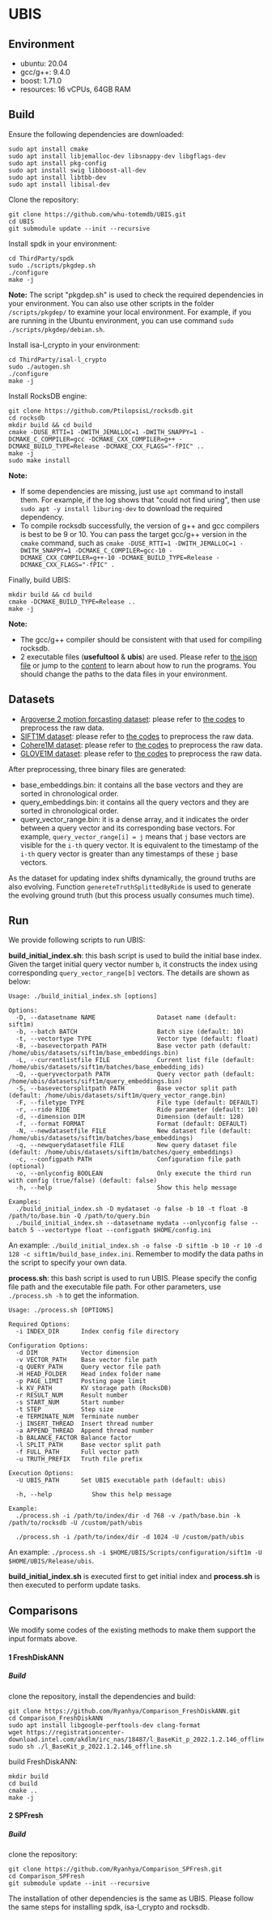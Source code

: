 # UBIS
## Environment

+ ubuntu: 20.04
+ gcc/g++: 9.4.0
+ boost: 1.71.0
+ resources: 16 vCPUs, 64GB RAM

## Build
Ensure the following dependencies are downloaded:
```
sudo apt install cmake
sudo apt install libjemalloc-dev libsnappy-dev libgflags-dev
sudo apt install pkg-config
sudo apt install swig libboost-all-dev
sudo apt install libtbb-dev
sudo apt install libisal-dev
```

Clone the repository:
```
git clone https://github.com/whu-totemdb/UBIS.git
cd UBIS
git submodule update --init --recursive
```

Install spdk in your environment:
```
cd ThirdParty/spdk
sudo ./scripts/pkgdep.sh
./configure
make -j
```
**Note:** The script "pkgdep.sh" is used to check the required dependencies in your environment. You can also use other scripts in the folder `/scripts/pkgdep/` to examine your local environment. For example, if you are running in the Ubuntu environment, you can use command `sudo ./scripts/pkgdep/debian.sh`.

Install isa-l_crypto in your environment:
```
cd ThirdParty/isal-l_crypto
sudo ./autogen.sh
./configure
make -j
```

Install RocksDB engine:
```
git clone https://github.com/PtilopsisL/rocksdb.git
cd rocksdb
mkdir build && cd build
cmake -DUSE_RTTI=1 -DWITH_JEMALLOC=1 -DWITH_SNAPPY=1 -DCMAKE_C_COMPILER=gcc -DCMAKE_CXX_COMPILER=g++ -DCMAKE_BUILD_TYPE=Release -DCMAKE_CXX_FLAGS="-fPIC" ..
make -j
sudo make install
```
**Note:**
+ If some dependencies are missing, just use `apt` command to install them. For example, if the log shows that "could not find uring", then use `sudo apt -y install liburing-dev` to download the required dependency.
+ To compile rocksdb successfully, the version of g++ and gcc compilers is best to be 9 or 10. You can pass the target gcc/g++ version in the `cmake` command, such as `cmake -DUSE_RTTI=1 -DWITH_JEMALLOC=1 -DWITH_SNAPPY=1 -DCMAKE_C_COMPILER=gcc-10 -DCMAKE_CXX_COMPILER=g++-10 -DCMAKE_BUILD_TYPE=Release -DCMAKE_CXX_FLAGS="-fPIC" .`

Finally, build UBIS:
```
mkdir build && cd build
cmake -DCMAKE_BUILD_TYPE=Release ..
make -j
```
**Note:** 
+ The gcc/g++ compiler should be consistent with that used for compiling rocksdb.
+ 2 executable files (**usefultool** & **ubis**) are used. Please refer to [the json file](.vscode/launch.json) or jump to the [content](#run) to learn about how to run the programs. You should change the paths to the data files in your environment.

## Datasets
+ [Argoverse 2 motion forcasting dataset](https://www.argoverse.org/av2.html): please refer to [the codes](/data/preprocess/argoverse2) to preprocess the raw data.
+ [SIFT1M dataset](http://corpus-texmex.irisa.fr/): please refer to [the codes](/data/preprocess/sift1m) to preprocess the raw data.
+ [Cohere1M dataset](https://vdbpublic.oss-cn-hangzhou.aliyuncs.com/cohere-768-euclidean.hdf5): please refer to [the codes](/data/preprocess/cohere1m) to preprocess the raw data.
+ [GLOVE1M dataset](http://ann-benchmarks.com/glove-200-angular.hdf5): please refer to [the codes](/data/preprocess/glove1m) to preprocess the raw data.

After preprocessing, three binary files are generated: 
+ base_embeddings.bin: it contains all the base vectors and they are sorted in chronological order.
+ query_embeddings.bin: it contains all the query vectors and they are sorted in chronological order.
+ query_vector_range.bin: it is a dense array, and it indicates the order between a query vector and its corresponding base vectors. For example, `query_vector_range[i] = j` means that `j` base vectors are visible for the `i-th` query vector. It is equivalent to the timestamp of the `i-th` query vector is greater than any timestamps of these `j` base vectors.

As the dataset for updating index shifts dynamically, the ground truths are also evolving. Function `genereteTruthSplittedByRide` is used to generate the evolving ground truth (but this process usually consumes much time).

## <span id="run">Run</span>
We provide following scripts to run UBIS:

**build_initial_index.sh**: this bash script is used to build the initial base index. Given the target initial query vector number `b`, it constructs the index using corresponding `query_vector_range[b]` vectors. The details are shown as below:
```
Usage: ./build_initial_index.sh [options]

Options:
  -D, --datasetname NAME                 Dataset name (default: sift1m)
  -b, --batch BATCH                      Batch size (default: 10)
  -t, --vectortype TYPE                  Vector type (default: float)
  -B, --basevectorpath PATH              Base vector path (default: /home/ubis/datasets/sift1m/base_embeddings.bin)
  -L, --currentlistfile FILE             Current list file (default: /home/ubis/datasets/sift1m/batches/base_embedding_ids)
  -Q, --queryvectorpath PATH             Query vector path (default: /home/ubis/datasets/sift1m/query_embeddings.bin)
  -S, --basevectorsplitpath PATH         Base vector split path (default: /home/ubis/datasets/sift1m/query_vector_range.bin)
  -F, --filetype TYPE                    File type (default: DEFAULT)
  -r, --ride RIDE                        Ride parameter (default: 10)
  -d, --dimension DIM                    Dimension (default: 128)
  -f, --format FORMAT                    Format (default: DEFAULT)
  -N, --newdatasetfile FILE              New dataset file (default: /home/ubis/datasets/sift1m/batches/base_embeddings)
  -q, --newquerydatasetfile FILE         New query dataset file (default: /home/ubis/datasets/sift1m/batches/query_embeddings)
  -c, --configpath PATH                  Configuration file path (optional)
  -o, --onlyconfig BOOLEAN               Only execute the third run with config (true/false) (default: false)
  -h, --help                             Show this help message

Examples:
  ./build_initial_index.sh -D mydataset -o false -b 10 -t float -B /path/to/base.bin -Q /path/to/query.bin
  ./build_initial_index.sh --datasetname mydata --onlyconfig false --batch 5 --vectortype float --configpath $HOME/config.ini
```
An example: `./build_initial_index.sh -o false -D sift1m -b 10 -r 10 -d 128 -c sift1m/build_base_index.ini`. Remember to modify the data paths in the script to specify your own data.

**process.sh**: this bash script is used to run UBIS. Please specify the config file path and the executable file path. For other parameters, use `./process.sh -h` to get the information.

```
Usage: ./process.sh [OPTIONS]

Required Options:
  -i INDEX_DIR      Index config file directory

Configuration Options:
  -d DIM            Vector dimension
  -v VECTOR_PATH    Base vector file path
  -q QUERY_PATH     Query vector file path
  -H HEAD_FOLDER    Head index folder name
  -p PAGE_LIMIT     Posting page limit
  -k KV_PATH        KV storage path (RocksDB)
  -r RESULT_NUM     Result number
  -s START_NUM      Start number
  -t STEP           Step size
  -e TERMINATE_NUM  Terminate number
  -j INSERT_THREAD  Insert thread number
  -a APPEND_THREAD  Append thread number
  -b BALANCE_FACTOR Balance factor
  -l SPLIT_PATH     Base vector split path
  -f FULL_PATH      Full vector path
  -u TRUTH_PREFIX   Truth file prefix

Execution Options:
  -U UBIS_PATH      Set UBIS executable path (default: ubis)

  -h, --help           Show this help message

Example:
  ./process.sh -i /path/to/index/dir -d 768 -v /path/base.bin -k /path/to/rocksdb -U /custom/path/ubis

  ./process.sh -i /path/to/index/dir -d 1024 -U /custom/path/ubis
```

An example: `./process.sh -i $HOME/UBIS/Scripts/configuration/sift1m -U $HOME/UBIS/Release/ubis`.

**build_initial_index.sh** is executed first to get initial index and **process.sh** is then executed to perform update tasks.

## Comparisons
We modify some codes of the existing methods to make them support the input formats above. 
#### 1 FreshDiskANN
##### Build
clone the repository, install the dependencies and build:
```
git clone https://github.com/Ryanhya/Comparison_FreshDiskANN.git
cd Comparison_FreshDiskANN
sudo apt install libgoogle-perftools-dev clang-format
wget https://registrationcenter-download.intel.com/akdlm/irc_nas/18487/l_BaseKit_p_2022.1.2.146_offline.sh
sudo sh ./l_BaseKit_p_2022.1.2.146_offline.sh
```


build FreshDiskANN:
```
mkdir build
cd build
cmake ..
make -j
```

#### 2 SPFresh
##### Build
clone the repository:
```
git clone https://github.com/Ryanhya/Comparison_SPFresh.git
cd Comparison_SPFresh
git submodule update --init --recursive
```

The installation of other dependencies is the same as UBIS. Please follow the same steps for installing spdk, isa-l_crypto and rocksdb.



